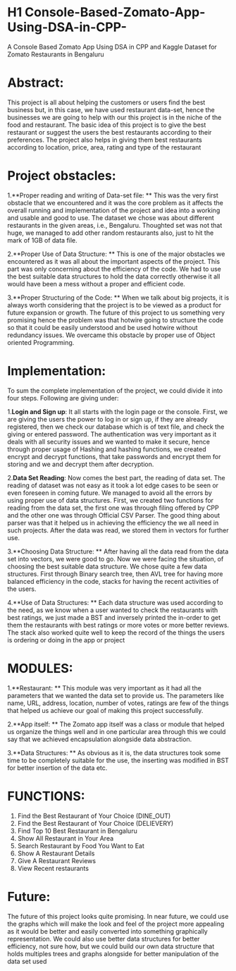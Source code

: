 # H1 Console-Based-Zomato-App-Using-DSA-in-CPP-
A Console Based Zomato App Using DSA in CPP and Kaggle Dataset for Zomato Restaurants in Bengaluru

# Abstract:
This project is all about helping the customers or users find the best business but, in this case, we have used restaurant data-set, hence the businesses we are going to help with our this
project is in the niche of the food and restaurant. The basic idea of this project is to give the best restaurant or suggest the users the best restaurants according to their preferences. The project also helps in giving them best restaurants according to location, price, area, rating and type of the restaurant

# Project obstacles:

1.**Proper reading and writing of Data-set file: ** This was the very first obstacle that we encountered and it was the core problem as it affects the overall running and implementation of the project and idea into a working and usable and good to use. The dataset we chose was about different restaurants in the given areas, i.e., Bengaluru. Thoughted set was not that huge, we managed to add other random restaurants also, just to hit the mark of 1GB of data file.

2.**Proper Use of Data Structure: ** This is one of the major obstacles we encountered as it was
all about the important aspects of the project. This part was only concerning about the efficiency of the code. We had to use the best suitable data structures to hold the data correctly otherwise it all would have been a mess without a proper and efficient code.

3.**Proper Structuring of the Code: ** When we talk about big projects, it is always worth considering that the project is to be viewed as a product for future expansion or growth. The future of this project to us something very promising hence the problem was that hotwire going to structure the code so that it could be easily understood and be used hotwire without redundancy issues. We overcame this obstacle by proper use of Object
oriented Programming.

# Implementation:

To sum the complete implementation of the project, we could divide it into four steps. Following are giving under:

1.**Login and Sign up**: It all starts with the login page or the console. First, we are giving the users the power to log in or sign up, if they are already registered, then we check our database which is of text file, and check the giving or entered password. The authentication was very important as it deals with all security issues and we wanted to make it secure, hence through proper usage of Hashing and hashing functions, we created encrypt and decrypt functions, that take passwords and encrypt them for storing and we and decrypt them after decryption.

2.**Data Set Reading**: Now comes the best part, the reading of data set. The reading of dataset was not easy as it took a lot edge cases to be seen or even foreseen in coming future. We managed to avoid all the errors by using proper use of data structures. First, we created two functions for reading from the data set, the first one was through filing offered by CPP and the other one was through Official CSV Parser. The good thing about parser was that it helped us in achieving the efficiency the we all need in such projects. After the data was read, we stored them in vectors for further use.

3.**Choosing Data Structure: ** After having all the data read from the data set into vectors, we were good to go. Now we were facing the situation, of choosing the best suitable data structure. We chose quite a few data structures. First through Binary search tree, then AVL tree for having more balanced efficiency in the code, stacks for having the recent activities of the users.

4.**Use of Data Structures: ** Each data structure was used according to the need, as we know when a user wanted to check the restaurants with best ratings, we just made a BST and inversely printed the in-order to get them the restaurants with best ratings or more votes or more better reviews. The stack also worked quite well to keep the record of the things the users is ordering or doing in the app or project

# MODULES:
1.**Restaurant: ** This module was very important as it had all the parameters that we wanted the data set to provide us. The parameters like name, URL, address, location, number of votes, ratings are few of the things that helped us achieve our goal of making this project
successfully.

2.**App itself: ** The Zomato app itself was a class or module that helped us organize the things
well and in one particular area through this we could say that we achieved encapsulation alongside data abstraction.

3.**Data Structures: ** As obvious as it is, the data structures took some time to be completely suitable for the use, the inserting was modified in BST for better insertion of the data etc.

# FUNCTIONS:
1. Find the Best Restaurant of Your Choice (DINE_OUT) 
2. Find the Best Restaurant of Your Choice (DELIEVERY)
3. Find Top 10 Best Restaurant in Bengaluru
4. Show All Restaurant in Your Area 
5. Search Restaurant by Food You Want to Eat 
7. Show A Restaurant Details
8. Give A Restaurant Reviews
9. View Recent restaurants

# Future:
The future of this project looks quite promising. In near future, we could use the graphs which will make the look and feel of the project more appealing as it would be better and easily converted into something graphically representation. We could also use better data structures for better efficiency, not sure how, but we could build our own data structure that holds multiples trees and graphs alongside for better manipulation of the data set used
